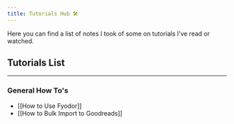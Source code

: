 ```yaml
---
title: Tutorials Hub 🛠️
---
```


Here you can find a list of notes I took of some on tutorials I've read or watched.


## Tutorials List
---

### General How To's
- [[How to Use Fyodor]]
- [[How to Bulk Import to Goodreads]]